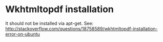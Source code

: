 # Wkhtmltopdf installation

It should not be installed via apt-get. See:
http://stackoverflow.com/questions/18758589/wkhtmltopdf-installation-error-on-ubuntu
